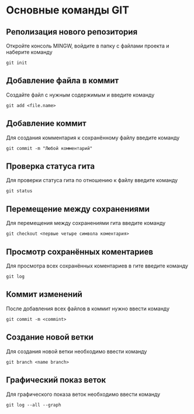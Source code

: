 # Основные команды GIT

## Реполизация нового репозитория

Откройте консоль MINGW, войдите в папку с файлами проекта и наберите команду
```
git init
```
## Добавление файла в коммит

Создайте файл с нужным содержимым и введите команду
```
git add <file.name>
```
## Добавление коммит
Для создания комментария к сохранённому файлу введите команду
```
git commit -m "Любой комментарий"
```
## Проверка статуса гита
Для проверки статуса гита по отношению к файлу введите команду
```
git status
```
## Перемещение между сохранениями
Для перемещения между сохранениями гита введите команду
```
git checkout <первые четыре символа коментария>
```
## Просмотр сохранённых коментариев
Для просмотра всех сохранённых коментариев в гите введите команду
```
git log
```
## Коммит изменений
После добавления всех файлов в коммит нужно ввести команду
```
git commit -m <commint>
```
## Создание новой ветки
Для создания новой ветки необходимо ввести команду
```
git branch <name branch>
```
## Графический показ веток
Для графического показа веток необходимо ввести команду
```
git log --all --graph
```

